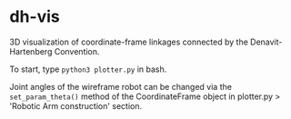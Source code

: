 # dh-vis

3D visualization of coordinate-frame linkages
connected by the Denavit-Hartenberg Convention.

To start, type ```python3 plotter.py``` in bash.

Joint angles of the wireframe robot can be changed
via the ```set_param_theta()``` method of the
CoordinateFrame object in plotter.py > 'Robotic Arm construction'
section.
